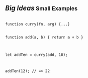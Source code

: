 ## <em>Big Ideas</em><small> Small Examples</small>

<pre><code>
function curry(fn, arg) {...}

</code></pre><pre><code>function add(a, b) { return a + b }

</code></pre><pre><code>let addTen = curry(add, 10);

addTen(12); // => 22

</code></pre>
